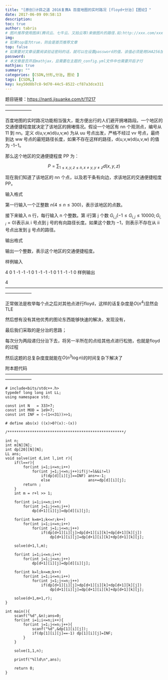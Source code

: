 ```yaml
---
title: "[原创]计蒜之道 2016复赛A 百度地图的实时路况 [floyd+分治]【图论】"
date: 2017-06-09 09:58:13
description:
toc: true
author: tabris
# 图片推荐使用图床(腾讯云、七牛云、又拍云等)来做图片的路径.如:http://xxx.com/xxx.jpg
img:
# 如果top值为true，则会是首页推荐文章
top: false
# 如果要对文章设置阅读验证密码的话，就可以在设置password的值，该值必须是用SHA256加密后的密码，防止被他人识破
password:
# 本文章是否开启mathjax，且需要在主题的_config.yml文件中也需要开启才行
mathjax: true
summary: ""
categories: [CSDN,分形,分治, 图论 ]
tags: [CSDN,]
key: key50d8b7c8-9d70-44c5-8522-cf87a3dce311
---
```


题目链接：https://nanti.jisuanke.com/t/11217
——————————————————————————————————————————

百度地图的实时路况功能相当强大，能方便出行的人们避开拥堵路段。一个地区的交通便捷程度就决定了该地区的拥堵情况。假设一个地区有 nn 个观测点，编号从 11 到 nn。定义 d(u,v,w)d(u,v,w) 为从 uu 号点出发，严格不经过 vv 号点，最终到达 ww 号点的最短路径长度，如果不存在这样的路径，d(u,v,w)d(u,v,w) 的值为 -1−1。

那么这个地区的交通便捷程度 PP 为：

$$P =\sum_{1 \leq x,y,z \leq n , x \neq y , y \neq z}{d(x,y,z)}$$

现在我们知道了该地区的 nn 个点，以及若干条有向边，求该地区的交通便捷程度 PP。

输入格式

第一行输入一个正整数 $n(4 \leq n \leq 300)$，表示该地区的点数。

接下来输入 n 行，每行输入 n 个整数。第 i行第 j 个数 $G_{i,j}(-1 \leq G_{i,j} \leq 10000;G_{i,i} = 0)$表示从 i 号点到 j 号的有向路径长度。如果这个数为 −1，则表示不存在从 ii 号点出发到 jj 号点的路径。

输出格式

输出一个整数，表示这个地区的交通便捷程度。

样例输入

4
0 1 -1 -1
-1 0 1 -1
-1 -1 0 1
1 -1 -1 0
样例输出

4
——————————————————————————————————————————

正常做法是枚举每个点之后对其他点进行floyd，这样的话复杂度是$O(n^4)$显然会TLE

然后想有没有其他优秀的图论东西能够快速的解决，发现没有，

最后我们采取的是分治的思路；

每次分为两段递归分治下去，将另一半所在的点给其他点进行松弛，也就是floyd的过程

然后这题的总复杂度度就能在$O(n^3\log n)$的时间复杂下解决了



附本题代码
——————————————————————————————————————————
```
# include<bits/stdc++.h>
typedef long long int LL;
using namespace std;

const int N   = 333+7;
const int MOD = 1e9+7;
const int INF = (~(1<<31))>>1;

# define abs(x) ((x)>0?(x):-(x))

/****************************************************/

int n;
int m[N][N];
int dp[20][N][N];
LL ans;
void solve(int d,int l,int r){
    if(l==r){
        for(int i=1;i<=n;i++)
            for(int j=1;j<=n;j++)if(j!=l&&i!=l)
                if(dp[d][i][j]==INF) ans+=-1;
                else                 ans+=dp[d][i][j];
        return ;
    }
    int m = r+l >> 1;

    for(int i=1;i<=n;i++)
        for(int j=1;j<=n;j++)
            dp[d+1][i][j]=dp[d][i][j];

    for(int k=m+1;k<=r;k++)
        for(int i=1;i<=n;i++)
            for(int j=1;j<=n;j++)
                if(dp[d+1][i][j]>dp[d+1][i][k]+dp[d+1][k][j])
                    dp[d+1][i][j]=dp[d+1][i][k]+dp[d+1][k][j];

    solve(d+1,l,m);

    for(int i=1;i<=n;i++)
        for(int j=1;j<=n;j++)
            dp[d+1][i][j]=dp[d][i][j];

    for(int k=l;k<=m;k++)
        for(int i=1;i<=n;i++)
            for(int j=1;j<=n;j++)
                if(dp[d+1][i][j]>dp[d+1][i][k]+dp[d+1][k][j])
                    dp[d+1][i][j]=dp[d+1][i][k]+dp[d+1][k][j];

    solve(d+1,m+1,r);
}

int main(){
    scanf("%d",&n);ans=0;
    for(int i=1;i<=n;i++){
        for(int j=1;j<=n;j++){
            scanf("%d",&dp[1][i][j]);
            if(dp[1][i][j]==-1) dp[1][i][j]=INF;
        }
    }

    solve(1,1,n);

    printf("%lld\n",ans);

    return 0;
}

```